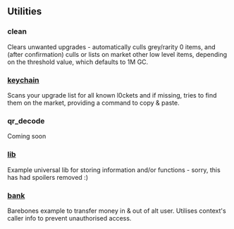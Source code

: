 ## Utilities

### clean

Clears unwanted upgrades - automatically culls grey/rarity 0 items, and (after confirmation) culls or lists on market other low level items, depending on the threshold value, which defaults to 1M GC.

### [keychain](https://github.com/notarikon-nz/hackmud/blob/main/utility/keychain.js)

Scans your upgrade list for all known l0ckets and if missing, tries to find them on the market, providing a command to copy & paste.

### qr_decode

Coming soon

### [lib](https://github.com/notarikon-nz/hackmud/blob/main/utility/lib.js)

Example universal lib for storing information and/or functions - sorry, this has had spoilers removed :)

### [bank](https://github.com/notarikon-nz/hackmud/blob/main/utility/bank.js)

Barebones example to transfer money in & out of alt user. Utilises context's caller info to prevent unauthorised access.
